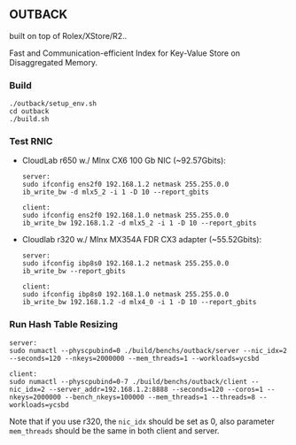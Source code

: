 ## OUTBACK
built on top of Rolex/XStore/R2..

Fast and Communication-efficient Index for Key-Value Store on Disaggregated Memory.

### Build
```
./outback/setup_env.sh
cd outback
./build.sh
```

### Test RNIC
* CloudLab r650 w./ Mlnx CX6 100 Gb NIC (~92.57Gbits):
    ```
    server:
    sudo ifconfig ens2f0 192.168.1.2 netmask 255.255.0.0
    ib_write_bw -d mlx5_2 -i 1 -D 10 --report_gbits
    ```
    ```
    client:
    sudo ifconfig ens2f0 192.168.1.0 netmask 255.255.0.0
    ib_write_bw 192.168.1.2 -d mlx5_2 -i 1 -D 10 --report_gbits
    ```
* Cloudlab r320 w./ Mlnx MX354A FDR CX3 adapter (~55.52Gbits):
    ```
    server:
    sudo ifconfig ibp8s0 192.168.1.2 netmask 255.255.0.0
    ib_write_bw --report_gbits
    ```
    ```
    client:
    sudo ifconfig ibp8s0 192.168.1.0 netmask 255.255.0.0
    ib_write_bw 192.168.1.2 -d mlx4_0 -i 1 -D 10 --report_gbits
    ```

### Run Hash Table Resizing
```
server:
sudo numactl --physcpubind=0 ./build/benchs/outback/server --nic_idx=2 --seconds=120 --nkeys=2000000 --mem_threads=1 --workloads=ycsbd
```
``` 
client: 
sudo numactl --physcpubind=0-7 ./build/benchs/outback/client --nic_idx=2 --server_addr=192.168.1.2:8888 --seconds=120 --coros=1 --nkeys=2000000 --bench_nkeys=100000 --mem_threads=1 --threads=8 --workloads=ycsbd
```
Note that if you use r320, the ```nic_idx``` should be set as 0, also parameter ```mem_threads``` should be the same in both client and server. 

